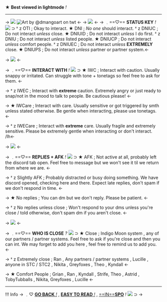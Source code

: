 ★ **Best viewed in lightmode** *!*
*** 
-> ![](https://mikejima.crd.co/assets/images/gallery02/54aa9110.gif?v=e37e90e0) 
![Art by @dmangoart on twt](https://media.discordapp.net/attachments/1001395939258400788/1069871163070746734/blur_edges.png) <-
-> ![](https://mikejima.crd.co/assets/images/shadow/13e4a00e.png?v=e37e90e0) <-
-> ﹒==♡== **STATUS KEY** *!*  ![](https://mikejima.crd.co/assets/images/shadow/80e52e25.gif?v=e37e90e0) ⊃
ᶻ z OTI ; Okay to interact.
★ DNI ; *No one* should interact. 
ᶻ z DNIUC ; Do not interact *unless* close. 
★ DNIUID ; Do not interact *unless* I do first.
ᶻ z DNIU ; Do not interact *unless* listed people.
★ DNIUCP ; Do not interact *unless* comfort people. 
ᶻ z DNIUEC ; Do not interact *unless* **EXTREMELY** close. 
★ DNIUPS ; Do not interact *unless* partner or partner system.<- 

-> ![](https://mikejima.crd.co/assets/images/shadow/13e4a00e.png?v=e37e90e0) <-

-> ﹒==♡== **INTERACT WITH** *!*  ![](https://mikejima.crd.co/assets/images/shadow/80e52e25.gif?v=e37e90e0) ⊃
★ IWC ; Interact with caution. Usually snappy or irritated.
Can struggle with tone + tonetags so feel free to ask for them.  <- 

-> ᶻ z IWEC ; Interact with **extreme** caution. Extremely angry or just
ready to snap/not in the mood to talk to people. Be cautious please! <- 

-> ★ IWCare ; Interact with care. Usually sensitive or got triggered by smth
unless stated otherwise. Be gentle when interacting, please use tonetags.   <- 

-> ᶻ z IWECare ; Interact with **extreme** care. Usually fragile and extremely
 sensitive. Please be extremely gentle when interacting or don't interact. /lh<-  
 
-> ![](https://mikejima.crd.co/assets/images/shadow/13e4a00e.png?v=e37e90e0) <-

-> ﹒==♡== **REPLIES + AFK** *!*  ![](https://mikejima.crd.co/assets/images/shadow/80e52e25.gif?v=e37e90e0) ⊃
★ AFK ; Not active at all, probably left the discord tab open. 
Feel free to message but we won't see it til we return from where we are. <-

-> ᶻ z  Slightly AFK ; Probably distracted or busy doing something. We have discord opened, 
checking here and there. Expect late replies, don't spam if we don't respond in time. <-

-> ★ No replies ; You can dm but we don't reply. Please be patient. <- 

-> ᶻ z  No replies unless close ; Won't respond to your dms unless 
you're close / told otherwise, don't spam dm if you aren't close. <-

-> ![](https://mikejima.crd.co/assets/images/shadow/13e4a00e.png?v=e37e90e0) <-

-> ﹒==♡== **WHO IS CLOSE** *?*  ![](https://mikejima.crd.co/assets/images/shadow/80e52e25.gif?v=e37e90e0) ⊃
★ Close ; Indigo Moon system , any of our partners / partner systems.
Feel free to ask if you're close and then you can int. We may 
forget to add you here , feel free to remind us to add you.   <-

-> ᶻ z  Extremely close ; Ran , Any partners / partner systems , 
Lucille , anyone in STC / STC2 , Nikita , Greyfoxes , Theo , Kyndall <-

-> ★ Comfort People ; Grian , Ran , Kyndall , Strife, 
Theo , Astrid , TobyTubballs , Nikita, Greyfoxes , Lucille <-
***
!!! Info -> ﹒♡ [**GO BACK** *!*]() , [**EASY TO READ** *!*](https://rentry.co/-EASY2READ) , [==IN==](https://rentry.co/citydivine)[**SPO**](https://rentry.co/lectern) *!* ![](https://mikejima.crd.co/assets/images/shadow/80e52e25.gif?v=e37e90e0) ⊃ ->